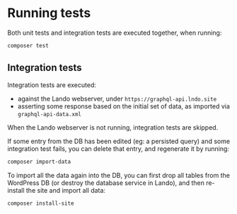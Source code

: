 # Running tests

Both unit tests and integration tests are executed together, when running:

```bash
composer test
```

## Integration tests

Integration tests are executed:

- against the Lando webserver, under `https://graphql-api.lndo.site`
- asserting some response based on the initial set of data, as imported via `graphql-api-data.xml`

When the Lando webserver is not running, integration tests are skipped.

If some entry from the DB has been edited (eg: a persisted query) and some integration test fails, you can delete that entry, and regenerate it by running:

```bash
composer import-data
```

To import all the data again into the DB, you can first drop all tables from the WordPress DB (or destroy the database service in Lando), and then re-install the site and import all data:

```bash
composer install-site
```
